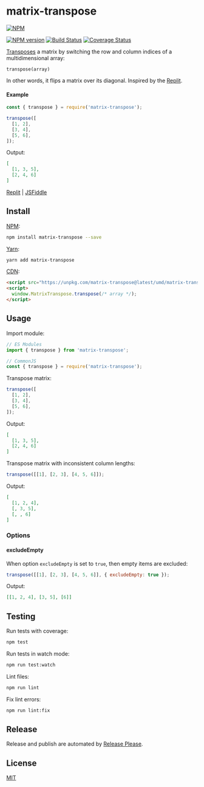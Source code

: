 # matrix-transpose

[![NPM](https://nodei.co/npm/matrix-transpose.png)](https://nodei.co/npm/matrix-transpose/)

[![NPM version](https://img.shields.io/npm/v/matrix-transpose.svg)](https://www.npmjs.com/package/matrix-transpose)
[![Build Status](https://github.com/remarkablemark/matrix-transpose/workflows/build/badge.svg?branch=master)](https://github.com/remarkablemark/matrix-transpose/actions?query=workflow%3Abuild)
[![Coverage Status](https://coveralls.io/repos/github/remarkablemark/matrix-transpose/badge.svg?branch=master)](https://coveralls.io/github/remarkablemark/matrix-transpose?branch=master)

[Transposes](https://wikipedia.org/wiki/Transpose) a matrix by switching the row and column indices of a multidimensional array:

```
transpose(array)
```

In other words, it flips a matrix over its diagonal. Inspired by the [Replit](https://replit.com/@remarkablemark/Swap-array-row-and-column).

#### Example

```js
const { transpose } = require('matrix-transpose');

transpose([
  [1, 2],
  [3, 4],
  [5, 6],
]);
```

Output:

```json
[
  [1, 3, 5],
  [2, 4, 6]
]
```

[Replit](https://replit.com/@remarkablemark/matrix-transpose) | [JSFiddle](https://jsfiddle.net/remarkablemark/c5upm1bz/)

## Install

[NPM](https://www.npmjs.com/package/matrix-transpose):

```sh
npm install matrix-transpose --save
```

[Yarn](https://yarnpkg.com/package/matrix-transpose):

```sh
yarn add matrix-transpose
```

[CDN](https://unpkg.com/matrix-transpose/):

```html
<script src="https://unpkg.com/matrix-transpose@latest/umd/matrix-transpose.min.js"></script>
<script>
  window.MatrixTranspose.transpose(/* array */);
</script>
```

## Usage

Import module:

```js
// ES Modules
import { transpose } from 'matrix-transpose';

// CommonJS
const { transpose } = require('matrix-transpose');
```

Transpose matrix:

```js
transpose([
  [1, 2],
  [3, 4],
  [5, 6],
]);
```

Output:

```json
[
  [1, 3, 5],
  [2, 4, 6]
]
```

Transpose matrix with inconsistent column lengths:

```js
transpose([[1], [2, 3], [4, 5, 6]]);
```

Output:

```json
[
  [1, 2, 4],
  [, 3, 5],
  [, , 6]
]
```

### Options

#### excludeEmpty

When option `excludeEmpty` is set to `true`, then empty items are excluded:

```js
transpose([[1], [2, 3], [4, 5, 6]], { excludeEmpty: true });
```

Output:

```json
[[1, 2, 4], [3, 5], [6]]
```

## Testing

Run tests with coverage:

```sh
npm test
```

Run tests in watch mode:

```sh
npm run test:watch
```

Lint files:

```sh
npm run lint
```

Fix lint errors:

```sh
npm run lint:fix
```

## Release

Release and publish are automated by [Release Please](https://github.com/googleapis/release-please).

## License

[MIT](https://github.com/remarkablemark/matrix-transpose/blob/master/LICENSE)
